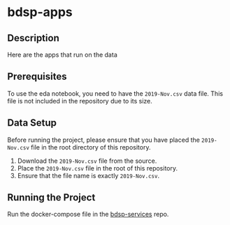 # bdsp-apps

## Description
Here are the apps that run on the data

## Prerequisites
To use the eda notebook, you need to have the `2019-Nov.csv` data file. This file is not included in the repository due to its size.

## Data Setup
Before running the project, please ensure that you have placed the `2019-Nov.csv` file in the root directory of this repository.

1. Download the `2019-Nov.csv` file from the source.
2. Place the `2019-Nov.csv` file in the root of this repository.
3. Ensure that the file name is exactly `2019-Nov.csv`.

## Running the Project
Run the docker-compose file in the [bdsp-services](https://github.com/dhbw-loerrach-wds22a/bdsp-services) repo.
